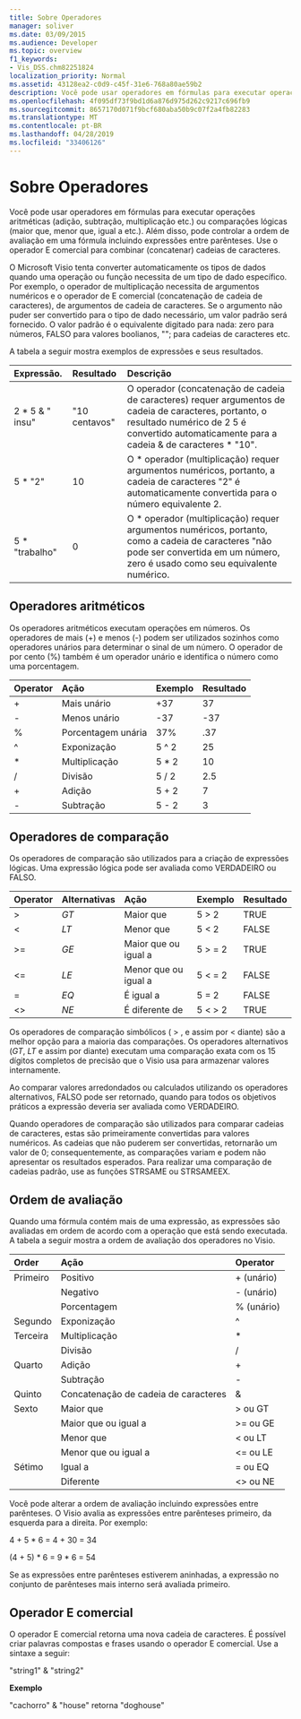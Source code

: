 ```yaml
---
title: Sobre Operadores
manager: soliver
ms.date: 03/09/2015
ms.audience: Developer
ms.topic: overview
f1_keywords:
- Vis_DSS.chm82251824
localization_priority: Normal
ms.assetid: 43128ea2-c0d9-c45f-31e6-768a80ae59b2
description: Você pode usar operadores em fórmulas para executar operações aritméticas (adição, subtração, multiplicação etc.) ou comparações lógicas (maior que, menor que, igual a etc.). Além disso, pode controlar a ordem de avaliação em uma fórmula incluindo expressões entre parênteses. Use o operador E comercial para combinar (concatenar) cadeias de caracteres.
ms.openlocfilehash: 4f095df73f9bd1d6a876d975d262c9217c696fb9
ms.sourcegitcommit: 8657170d071f9bcf680aba50b9c07f2a4fb82283
ms.translationtype: MT
ms.contentlocale: pt-BR
ms.lasthandoff: 04/28/2019
ms.locfileid: "33406126"
---
```

# <a name="about-operators"></a>Sobre Operadores

Você pode usar operadores em fórmulas para executar operações aritméticas (adição, subtração, multiplicação etc.) ou comparações lógicas (maior que, menor que, igual a etc.). Além disso, pode controlar a ordem de avaliação em uma fórmula incluindo expressões entre parênteses. Use o operador E comercial para combinar (concatenar) cadeias de caracteres.
  
O Microsoft Visio tenta converter automaticamente os tipos de dados quando uma operação ou função necessita de um tipo de dado específico. Por exemplo, o operador de multiplicação necessita de argumentos numéricos e o operador de E comercial (concatenação de cadeia de caracteres), de argumentos de cadeia de caracteres. Se o argumento não puder ser convertido para o tipo de dado necessário, um valor padrão será fornecido. O valor padrão é o equivalente digitado para nada: zero para números, FALSO para valores boolianos, ""; para cadeias de caracteres etc.
  
A tabela a seguir mostra exemplos de expressões e seus resultados.
  
|**Expressão**.|**Resultado**|**Descrição**|
|:-----|:-----|:-----|
| 2 \* 5 &amp; " insu"  <br/> | "10 centavos"  <br/> | O operador (concatenação de cadeia de caracteres) requer argumentos de cadeia de caracteres, portanto, o resultado numérico de 2 5 é convertido automaticamente para a cadeia &amp; de caracteres \* "10".  <br/> |
| 5 \* "2"  <br/> | 10   <br/> | O \* operador (multiplicação) requer argumentos numéricos, portanto, a cadeia de caracteres "2" é automaticamente convertida para o número equivalente 2.  <br/> |
| 5 \* "trabalho"  <br/> | 0  <br/> | O \* operador (multiplicação) requer argumentos numéricos, portanto, como a cadeia de caracteres "não pode ser convertida em um número, zero é usado como seu equivalente numérico.  <br/> |
   
## <a name="arithmetic-operators"></a>Operadores aritméticos

Os operadores aritméticos executam operações em números. Os operadores de mais (+) e menos (-) podem ser utilizados sozinhos como operadores unários para determinar o sinal de um número. O operador de por cento (%) também é um operador unário e identifica o número como uma porcentagem.
  
|**Operator**|**Ação**|**Exemplo**|**Resultado**|
|:-----|:-----|:-----|:-----|
| +  <br/> | Mais unário  <br/> | +37  <br/> | 37  <br/> |
| -  <br/> | Menos unário  <br/> | -37  <br/> | -37  <br/> |
| %  <br/> | Porcentagem unária  <br/> | 37%  <br/> | .37  <br/> |
| ^  <br/> | Exponização  <br/> | 5 ^ 2  <br/> | 25  <br/> |
| \*  <br/> | Multiplicação  <br/> | 5 \* 2  <br/> | 10   <br/> |
| /  <br/> | Divisão  <br/> | 5 / 2  <br/> | 2.5  <br/> |
| +  <br/> | Adição  <br/> | 5 + 2  <br/> | 7   <br/> |
| -  <br/> | Subtração  <br/> | 5 - 2  <br/> | 3   <br/> |
   
## <a name="comparison-operators"></a>Operadores de comparação

Os operadores de comparação são utilizados para a criação de expressões lógicas. Uma expressão lógica pode ser avaliada como VERDADEIRO ou FALSO.
  
|**Operator**|**Alternativas**|**Ação**|**Exemplo**|**Resultado**|
|:-----|:-----|:-----|:-----|:-----|
| \>  <br/> | _GT_  <br/> | Maior que  <br/> | 5 \> 2  <br/> | TRUE  <br/> |
| \<  <br/> | _LT_  <br/> | Menor que  <br/> | 5 \< 2  <br/> | FALSE  <br/> |
| \>=  <br/> | _GE_  <br/> | Maior que ou igual a  <br/> | 5 \> = 2  <br/> | TRUE  <br/> |
| \<=  <br/> | _LE_  <br/> | Menor que ou igual a  <br/> | 5 \< = 2  <br/> | FALSE  <br/> |
| =  <br/> | _EQ_  <br/> | É igual a  <br/> | 5 = 2  <br/> | FALSE  <br/> |
| \<\>  <br/> | _NE_  <br/> | É diferente de  <br/> | 5 \< \> 2  <br/> | TRUE  <br/> |
   
Os operadores de comparação simbólicos ( \> , e assim por \< diante) são a melhor opção para a maioria das comparações. Os operadores alternativos (_GT_, _LT_ e assim por diante) executam uma comparação exata com os 15 dígitos completos de precisão que o Visio usa para armazenar valores internamente.
  
Ao comparar valores arredondados ou calculados utilizando os operadores alternativos, FALSO pode ser retornado, quando para todos os objetivos práticos a expressão deveria ser avaliada como VERDADEIRO.
  
Quando operadores de comparação são utilizados para comparar cadeias de caracteres, estas são primeiramente convertidas para valores numéricos. As cadeias que não puderem ser convertidas, retornarão um valor de 0; consequentemente, as comparações variam e podem não apresentar os resultados esperados. Para realizar uma comparação de cadeias padrão, use as funções STRSAME ou STRSAMEEX.
  
## <a name="order-of-evaluation"></a>Ordem de avaliação

Quando uma fórmula contém mais de uma expressão, as expressões são avaliadas em ordem de acordo com a operação que está sendo executada. A tabela a seguir mostra a ordem de avaliação dos operadores no Visio.
  
|**Order**|**Ação**|**Operator**|
|:-----|:-----|:-----|
|Primeiro  <br/> |Positivo  <br/> |+ (unário)  <br/> |
||Negativo  <br/> |- (unário)  <br/> |
||Porcentagem  <br/> |% (unário)  <br/> |
|Segundo  <br/> |Exponização  <br/> |^  <br/> |
|Terceira  <br/> |Multiplicação  <br/> |\*  <br/> |
||Divisão  <br/> |/  <br/> |
|Quarto  <br/> |Adição  <br/> |+  <br/> |
||Subtração  <br/> |-  <br/> |
|Quinto  <br/> |Concatenação de cadeia de caracteres  <br/> |&amp;  <br/> |
|Sexto  <br/> |Maior que  <br/> |\> ou GT  <br/> |
||Maior que ou igual a  <br/> |\>= ou GE  <br/> |
||Menor que  <br/> |\< ou LT  <br/> |
||Menor que ou igual a  <br/> |\<= ou LE  <br/> |
|Sétimo  <br/> |Igual a  <br/> |= ou EQ  <br/> |
||Diferente  <br/> |\<\> ou NE  <br/> |
   
Você pode alterar a ordem de avaliação incluindo expressões entre parênteses. O Visio avalia as expressões entre parênteses primeiro, da esquerda para a direita. Por exemplo:
  
4 + 5 \* 6 = 4 + 30 = 34
  
(4 + 5) \* 6 = 9 \* 6 = 54
  
Se as expressões entre parênteses estiverem aninhadas, a expressão no conjunto de parênteses mais interno será avaliada primeiro.
  
## <a name="ampersand-operator"></a>Operador E comercial

O operador E comercial retorna uma nova cadeia de caracteres. É possível criar palavras compostas e frases usando o operador E comercial. Use a sintaxe a seguir:
  
"string1" &amp; "string2"
  
 **Exemplo**
  
"cachorro" &amp; "house" retorna "doghouse"
  

